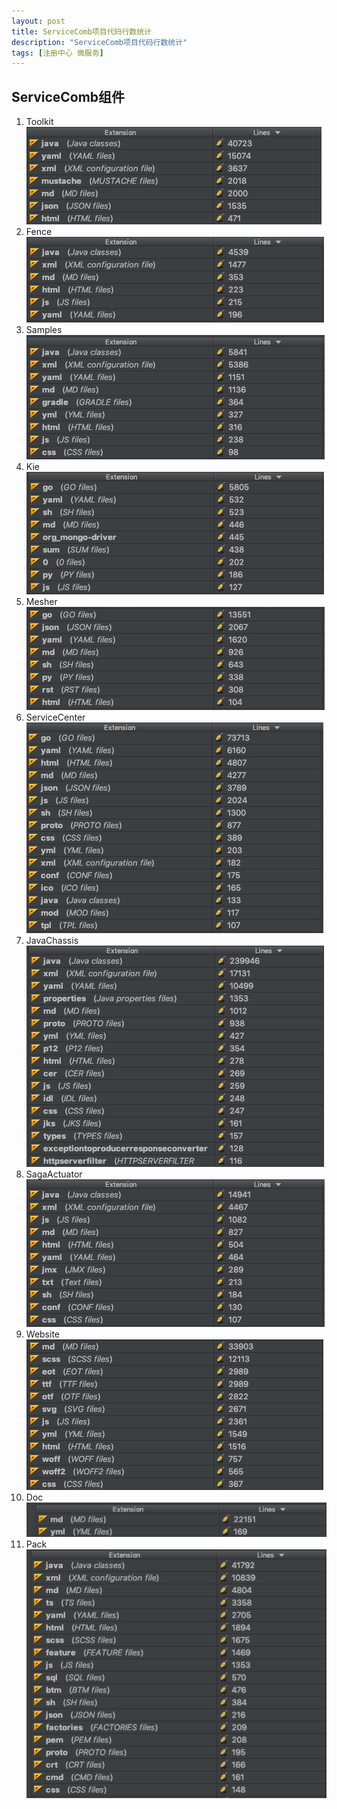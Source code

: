 ```yaml
---
layout: post
title: ServiceComb项目代码行数统计
description: "ServiceComb项目代码行数统计"
tags: [注册中心 微服务] 
---
```



 
## ServiceComb组件
1. Toolkit   
   ![Toolkit](/images/lines/Toolkit.png)
2. Fence   
   ![Fence](/images/lines/Fence.png)
3. Samples   
   ![Samples](/images/lines/Samples.png)
4. Kie   
   ![Kie](/images/lines/Kie.png)
5. Mesher   
   ![Mesher](/images/lines/Mesher.png)   
6. ServiceCenter   
   ![ServiceCenter](/images/lines/ServiceCenter.png)   
7. JavaChassis   
   ![JavaChassis](/images/lines/JavaChassis.png)     
8. SagaActuator   
   ![SagaActuator](/images/lines/SagaActuator.png)   
9. Website   
   ![WebSite](/images/lines/Website.png)   
10. Doc   
   ![Doc](/images/lines/Doc.png)       
11. Pack   
   ![Pack](/images/lines/Pack.png)
   
  
    
  
  
  
  
   
  
  
  







   
